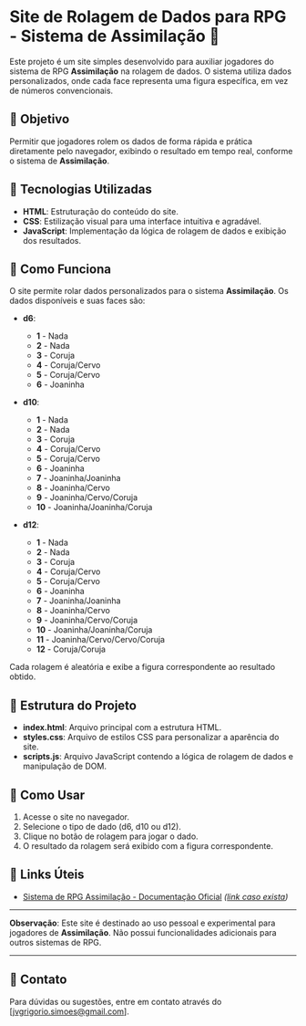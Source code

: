 # Site de Rolagem de Dados para RPG - Sistema de Assimilação 🎲

Este projeto é um site simples desenvolvido para auxiliar jogadores do sistema de RPG **Assimilação** na rolagem de dados. O sistema utiliza dados personalizados, onde cada face representa uma figura específica, em vez de números convencionais. 

## 🎯 Objetivo

Permitir que jogadores rolem os dados de forma rápida e prática diretamente pelo navegador, exibindo o resultado em tempo real, conforme o sistema de **Assimilação**.

## 🚀 Tecnologias Utilizadas

- **HTML**: Estruturação do conteúdo do site.
- **CSS**: Estilização visual para uma interface intuitiva e agradável.
- **JavaScript**: Implementação da lógica de rolagem de dados e exibição dos resultados.

## 📖 Como Funciona

O site permite rolar dados personalizados para o sistema **Assimilação**. Os dados disponíveis e suas faces são:

- **d6**:
  - **1** - Nada
  - **2** - Nada
  - **3** - Coruja
  - **4** - Coruja/Cervo
  - **5** - Coruja/Cervo
  - **6** - Joaninha

- **d10**:
  - **1** - Nada
  - **2** - Nada
  - **3** - Coruja
  - **4** - Coruja/Cervo
  - **5** - Coruja/Cervo
  - **6** - Joaninha
  - **7** - Joaninha/Joaninha
  - **8** - Joaninha/Cervo
  - **9** - Joaninha/Cervo/Coruja
  - **10** - Joaninha/Joaninha/Coruja

- **d12**:
  - **1** - Nada
  - **2** - Nada
  - **3** - Coruja
  - **4** - Coruja/Cervo
  - **5** - Coruja/Cervo
  - **6** - Joaninha
  - **7** - Joaninha/Joaninha
  - **8** - Joaninha/Cervo
  - **9** - Joaninha/Cervo/Coruja
  - **10** - Joaninha/Joaninha/Coruja
  - **11** - Joaninha/Cervo/Cervo/Coruja
  - **12** - Coruja/Coruja

Cada rolagem é aleatória e exibe a figura correspondente ao resultado obtido.

## 📄 Estrutura do Projeto

- **index.html**: Arquivo principal com a estrutura HTML.
- **styles.css**: Arquivo de estilos CSS para personalizar a aparência do site.
- **scripts.js**: Arquivo JavaScript contendo a lógica de rolagem de dados e manipulação de DOM.

## 🎲 Como Usar

1. Acesse o site no navegador.
2. Selecione o tipo de dado (d6, d10 ou d12).
3. Clique no botão de rolagem para jogar o dado.
4. O resultado da rolagem será exibido com a figura correspondente.

## 🔗 Links Úteis

- [Sistema de RPG Assimilação - Documentação Oficial](#) _([link caso exista](https://assimilacaorpg.pages.net.br/?utm_source=linktree))_

---

**Observação**: Este site é destinado ao uso pessoal e experimental para jogadores de **Assimilação**. Não possui funcionalidades adicionais para outros sistemas de RPG.

---

## 📧 Contato

Para dúvidas ou sugestões, entre em contato através do [jvgrigorio.simoes@gmail.com].

